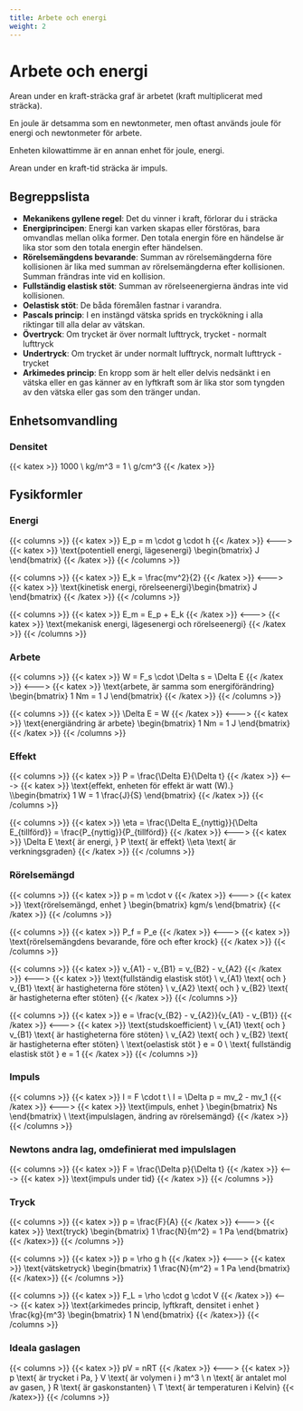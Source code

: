 ```yaml
---
title: Arbete och energi
weight: 2
---
```


# Arbete och energi

Arean under en kraft-sträcka graf är arbetet (kraft multiplicerat med sträcka).

En joule är detsamma som en newtonmeter, men oftast används joule för energi och newtonmeter för arbete.

Enheten kilowattimme är en annan enhet för joule, energi.

Arean under en kraft-tid sträcka är impuls.

## Begreppslista

* **Mekanikens gyllene regel**: Det du vinner i kraft, förlorar du i sträcka
* **Energiprincipen**: Energi kan varken skapas eller förstöras, bara omvandlas mellan olika former. Den totala energin före en händelse är lika stor som den totala energin efter händelsen.
* **Rörelsemängdens bevarande**: Summan av rörelsemängderna före kollisionen är lika med summan av rörelsemängderna efter kollisionen. Summan frändras inte vid en kollision.
* **Fullständig elastisk stöt**: Summan av rörelseenergierna ändras inte vid kollisionen.
* **Oelastisk stöt**: De båda föremålen fastnar i varandra.
* **Pascals princip**: I en instängd vätska sprids en tryckökning i alla riktingar till alla delar av vätskan.
* **Övertryck**: Om trycket är över normalt lufttryck, trycket - normalt lufttryck
* **Undertryck**: Om trycket är under normalt lufftryck, normalt lufttryck - trycket
* **Arkimedes princip**: En kropp som är helt eller delvis nedsänkt i en vätska eller en gas känner av en lyftkraft som är lika stor som tyngden av den vätska eller gas som den tränger undan.

## Enhetsomvandling

### Densitet

{{< katex >}}
1000 \ kg/m^3 = 1 \ g/cm^3
{{< /katex >}}

## Fysikformler

### Energi

<!--- POTENTIELL ENERGI, LÄGESENERGI --->
{{< columns >}}
{{< katex >}}
E_p = m \cdot g \cdot h
{{< /katex >}}
<--->
{{< katex >}}
\text{potentiell energi, lägesenergi} \begin{bmatrix}
    J
\end{bmatrix}
{{< /katex >}}
{{< /columns >}}

<!--- KINETISK ENERGI, RÖRELSEENERGI --->
{{< columns >}}
{{< katex >}}
E_k = \frac{mv^2}{2}
{{< /katex >}}
<--->
{{< katex >}}
\text{kinetisk energi, rörelseenergi}\begin{bmatrix}
    J
\end{bmatrix}
{{< /katex >}}
{{< /columns >}}

<!--- MEKANISK ENERGI, LÄGESENERGI OCH RÖRELSEENERGI --->
{{< columns >}}
{{< katex >}}
E_m = E_p + E_k
{{< /katex >}}
<--->
{{< katex >}}
\text{mekanisk energi, lägesenergi och rörelseenergi}
{{< /katex >}}
{{< /columns >}}

### Arbete

<!--- ARBETE --->
{{< columns >}}
{{< katex >}}
W = F_s \cdot \Delta s = \Delta E
{{< /katex >}}
<--->
{{< katex >}}
\text{arbete, är samma som energiförändring} \begin{bmatrix}
    1 Nm = 1 J
\end{bmatrix}
{{< /katex >}}
{{< /columns >}}

<!--ENERGIÄNDRING -->
{{< columns >}}
{{< katex >}}
\Delta E = W
{{< /katex >}}
<--->
{{< katex >}}
\text{energiändring är arbete} \begin{bmatrix}
    1 Nm = 1 J
\end{bmatrix}
{{< /katex >}}
{{< /columns >}}

### Effekt

<!--- EFFEKT --->
{{< columns >}}
{{< katex >}}
P = \frac{\Delta E}{\Delta t}
{{< /katex >}}
<--->
{{< katex >}}
\text{effekt, enheten för effekt är watt (W).}
\\\begin{bmatrix}
    1 W = 1 \frac{J}{S}
\end{bmatrix}
{{< /katex >}}
{{< /columns >}}

<!--- VERKNINGSGRAD --->
{{< columns >}}
{{< katex >}}
\eta = \frac{\Delta E_{nyttig}}{\Delta E_{tillförd}} = \frac{P_{nyttig}}{P_{tillförd}}
{{< /katex >}}
<--->
{{< katex >}}
\Delta E \text{ är energi, } P \text{ är effekt}
\\\eta \text{ är verkningsgraden}
{{< /katex >}}
{{< /columns >}}

### Rörelsemängd

<!--- RÖRELSEMÄNGD --->
{{< columns >}}
{{< katex >}}
p = m \cdot v
{{< /katex >}}
<--->
{{< katex >}}
\text{rörelsemängd, enhet } \begin{bmatrix}
    kgm/s
\end{bmatrix}
{{< /katex >}}
{{< /columns >}}

<!--- RÖRELSEMÄNGDENS BEVARANDE --->
{{< columns >}}
{{< katex >}}
P_f = P_e
{{< /katex >}}
<--->
{{< katex >}}
\text{rörelsemängdens bevarande, före och efter krock}
{{< /katex >}}
{{< /columns >}}

<!-- FULLSTÄNDIG ELASTISK STÖT -->
{{< columns >}}
{{< katex >}}
v_{A1} - v_{B1} = v_{B2} - v_{A2}
{{< /katex >}}
<--->
{{< katex >}}
\text{fullständig elastisk stöt}
\\ v_{A1} \text{ och } v_{B1} \text{ är hastigheterna före stöten}
\\ v_{A2} \text{ och } v_{B2} \text{ är hastigheterna efter stöten}
{{< /katex >}}
{{< /columns >}}

<!--STUDSKOEFFICIENT-->
{{< columns >}}
{{< katex >}}
e = \frac{v_{B2} - v_{A2}}{v_{A1} - v_{B1}}
{{< /katex >}}
<--->
{{< katex >}}
\text{studskoefficient}
\\ v_{A1} \text{ och } v_{B1} \text{ är hastigheterna före stöten}
\\ v_{A2} \text{ och } v_{B2} \text{ är hastigheterna efter stöten}
\\ \text{oelastisk stöt } e = 0
\\ \text{ fullständig elastisk stöt } e = 1
{{< /katex >}}
{{< /columns >}}

### Impuls

<!--- IMPULS --->
{{< columns >}}
{{< katex >}}
I = F \cdot t
\\ I = \Delta p = mv_2 - mv_1
{{< /katex >}}
<--->
{{< katex >}}
\text{impuls, enhet } \begin{bmatrix}
    Ns
\end{bmatrix}
\\ \text{impulslagen, ändring av rörelsemängd}
{{< /katex >}}
{{< /columns >}}

### Newtons andra lag, omdefinierat med impulslagen

{{< columns >}}
{{< katex >}}
F = \frac{\Delta p}{\Delta t}
{{< /katex >}}
<--->
{{< katex >}}
\text{impuls under tid}
{{< /katex >}}
{{< /columns >}}

### Tryck

<!--- TRYCK --->
{{< columns >}}
{{< katex >}}
p = \frac{F}{A}
{{< /katex >}}
<--->
{{< katex >}}
\text{tryck} \begin{bmatrix}
    1 \frac{N}{m^2} = 1 Pa
\end{bmatrix}
{{< /katex>}}
{{< /columns >}}

<!--- VÄTSKETRYCK --->
{{< columns >}}
{{< katex >}}
p = \rho g h
{{< /katex >}}
<--->
{{< katex >}}
\text{vätsketryck} \begin{bmatrix}
    1 \frac{N}{m^2} = 1 Pa
\end{bmatrix}
{{< /katex>}}
{{< /columns >}}

{{< columns >}}
{{< katex >}}
F_L = \rho \cdot g \cdot V
{{< /katex >}}
<--->
{{< katex >}}
\text{arkimedes princip, lyftkraft, densitet i enhet } \frac{kg}{m^3} \begin{bmatrix}
    1 N
\end{bmatrix}
{{< /katex>}}
{{< /columns >}}

### Ideala gaslagen

<!--- IDEALA GASLAGEN --->
{{< columns >}}
{{< katex >}}
pV = nRT
{{< /katex >}}
<--->
{{< katex >}}
p \text{ är trycket i Pa, } V \text{ är volymen i } m^3
\\ n \text{ är antalet mol av gasen, } R \text{ är gaskonstanten}
\\ T \text{ är temperaturen i Kelvin}
{{< /katex>}}
{{< /columns >}}
